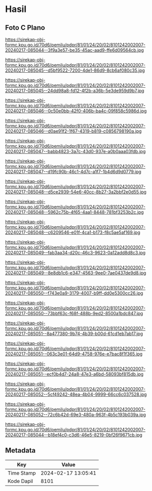 # Hasil

## Foto C Plano

https://sirekap-obj-formc.kpu.go.id/70d6/pemilu/pdpr/81/01/24/20/02/8101242002007-20240217-085044--3f9a3e57-be35-45ac-aad9-ffe6d09564cb.jpg

https://sirekap-obj-formc.kpu.go.id/70d6/pemilu/pdpr/81/01/24/20/02/8101242002007-20240217-085045--d5bf9522-7200-4de1-86d9-8cb6af080c35.jpg

https://sirekap-obj-formc.kpu.go.id/70d6/pemilu/pdpr/81/01/24/20/02/8101242002007-20240217-085045--24dd98a8-fd12-4f2b-a36b-5e3de959d9b7.jpg

https://sirekap-obj-formc.kpu.go.id/70d6/pemilu/pdpr/81/01/24/20/02/8101242002007-20240217-085046--0c50e0bb-42f0-406b-ba4c-09f858c5986d.jpg

https://sirekap-obj-formc.kpu.go.id/70d6/pemilu/pdpr/81/01/24/20/02/8101242002007-20240217-085046--d0ae91f2-1f67-4319-b819-c0856798190a.jpg

https://sirekap-obj-formc.kpu.go.id/70d6/pemilu/pdpr/81/01/24/20/02/8101242002007-20240217-085047--babb4823-3a7c-43d0-937e-a0b0aaa03fdb.jpg

https://sirekap-obj-formc.kpu.go.id/70d6/pemilu/pdpr/81/01/24/20/02/8101242002007-20240217-085047--d19fc90b-46c1-4d7c-a1f7-1b4d6d9d0779.jpg

https://sirekap-obj-formc.kpu.go.id/70d6/pemilu/pdpr/81/01/24/20/02/8101242002007-20240217-085048--d5ce2939-54e6-40cc-8b27-3a2bbf2e0d55.jpg

https://sirekap-obj-formc.kpu.go.id/70d6/pemilu/pdpr/81/01/24/20/02/8101242002007-20240217-085048--5962c75b-4f65-4aa1-8448-781bf3253b2c.jpg

https://sirekap-obj-formc.kpu.go.id/70d6/pemilu/pdpr/81/01/24/20/02/8101242002007-20240217-085048--c6209546-e01f-4ca1-b173-f8c5ae5af169.jpg

https://sirekap-obj-formc.kpu.go.id/70d6/pemilu/pdpr/81/01/24/20/02/8101242002007-20240217-085049--fab3aa34-d20c-46c3-9623-0a12add8d8c3.jpg

https://sirekap-obj-formc.kpu.go.id/70d6/pemilu/pdpr/81/01/24/20/02/8101242002007-20240217-085049--8e8db1c6-e347-4563-9ee0-7ae0437de9d8.jpg

https://sirekap-obj-formc.kpu.go.id/70d6/pemilu/pdpr/81/01/24/20/02/8101242002007-20240217-085050--f743e0a9-3179-4007-b9ff-dd0e5300cc26.jpg

https://sirekap-obj-formc.kpu.go.id/70d6/pemilu/pdpr/81/01/24/20/02/8101242002007-20240217-085050--73bbf63c-f68f-488b-9ed2-8500a1bdc847.jpg

https://sirekap-obj-formc.kpu.go.id/70d6/pemilu/pdpr/81/01/24/20/02/8101242002007-20240217-085051--8a477380-9b74-4b39-b00d-61cd1eb7ab17.jpg

https://sirekap-obj-formc.kpu.go.id/70d6/pemilu/pdpr/81/01/24/20/02/8101242002007-20240217-085051--063c3e01-64d9-4758-976e-e7bac8f1f365.jpg

https://sirekap-obj-formc.kpu.go.id/70d6/pemilu/pdpr/81/01/24/20/02/8101242002007-20240217-085051--ecf0b4d7-24a8-47e3-a6bd-58093bf815db.jpg

https://sirekap-obj-formc.kpu.go.id/70d6/pemilu/pdpr/81/01/24/20/02/8101242002007-20240217-085052--5cf49242-48ea-4b04-9999-66cc6c037528.jpg

https://sirekap-obj-formc.kpu.go.id/70d6/pemilu/pdpr/81/01/24/20/02/8101242002007-20240217-085052--72c6b42d-69e3-480a-963f-4b5c193b039a.jpg

https://sirekap-obj-formc.kpu.go.id/70d6/pemilu/pdpr/81/01/24/20/02/8101242002007-20240217-085044--b18ef4c0-c3d6-46e5-8219-0bf26f9671cb.jpg


## Metadata

| Key        | Value               |
| ---------- | ------------------- |
| Time Stamp | 2024-02-17 13:05:41 |
| Kode Dapil | 8101                |



